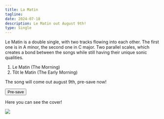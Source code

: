 ```yaml
---
title: La Matin
tagline: 
date: 2024-07-18
description: Le Matin out August 9th!
type: Single
---
```


Le Matin is a double single, with two tracks flowing into each other. The first one is in A minor, the second one in C major. Two parallel scales, which creates a bond between the songs while still having their unique sonic qualities.
1. Le Matin (The Morning)
2. Tôt le Matin (The Early Morning)

The song will come out august 9th, pre-save now!

<a href="https://distrokid.com/hyperfollow/christiaanbloo/le-matin">
    <button>Pre-save</button>
</a>


Here you can see the cover!

<div class="vinyl-grid source">
    <article>
        <a href="https://distrokid.com/hyperfollow/christiaanbloo/le-matin">
            <img src="cover.png" class="rounded-corners" style="border-width: 10rem;">
        </a>
    </article>
</div>

